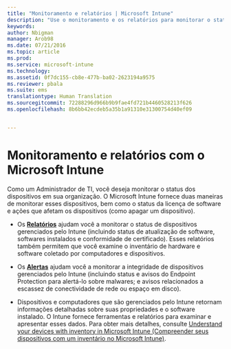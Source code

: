 ```yaml
---
title: "Monitoramento e relatórios | Microsoft Intune"
description: "Use o monitoramento e os relatórios para monitorar o status dos dispositivos em sua organização."
keywords: 
author: Nbigman
manager: Arob98
ms.date: 07/21/2016
ms.topic: article
ms.prod: 
ms.service: microsoft-intune
ms.technology: 
ms.assetid: 0f7dc155-cb8e-477b-ba02-2623194a9575
ms.reviewer: pbala
ms.suite: ems
translationtype: Human Translation
ms.sourcegitcommit: 72288296d966b9b9fae4fd721b4460528213f626
ms.openlocfilehash: 8b6bb42ecdeb5a35b1a91310e31300754d40ef09


---
```


# Monitoramento e relatórios com o Microsoft Intune
Como um Administrador de TI, você deseja monitorar o status dos dispositivos em sua organização. O Microsoft Intune fornece duas maneiras de monitorar esses dispositivos, bem como o status da licença de software e ações que afetam os dispositivos (como apagar um dispositivo).

-   Os **[Relatórios](understand-microsoft-intune-operations-by-using-reports.md)** ajudam você a monitorar o status de dispositivos gerenciados pelo Intune (incluindo status de atualização de software, softwares instalados e conformidade de certificado). 
     Esses relatórios também permitem que você examine o inventário de hardware e software coletado por computadores e dispositivos.

-   Os **[Alertas](get-notified-by-alerts.md)** ajudam você a monitorar a integridade de dispositivos gerenciados pelo Intune (incluindo status e avisos do Endpoint Protection para alertá-lo sobre malwares; e avisos relacionados a escassez de conectividade de rede ou espaço em disco).

-   Dispositivos e computadores que são gerenciados pelo Intune retornam informações detalhadas sobre suas propriedades e o software instalado.  O Intune fornece ferramentas e relatórios para examinar e apresentar esses dados. Para obter mais detalhes, consulte [Understand your devices with inventory in Microsoft Intune (Compreender seus dispositivos com um inventário no Microsoft Intune)](understand-your-devices-with-inventory-in-microsoft-intune.md).




<!--HONumber=Jul16_HO3-->


